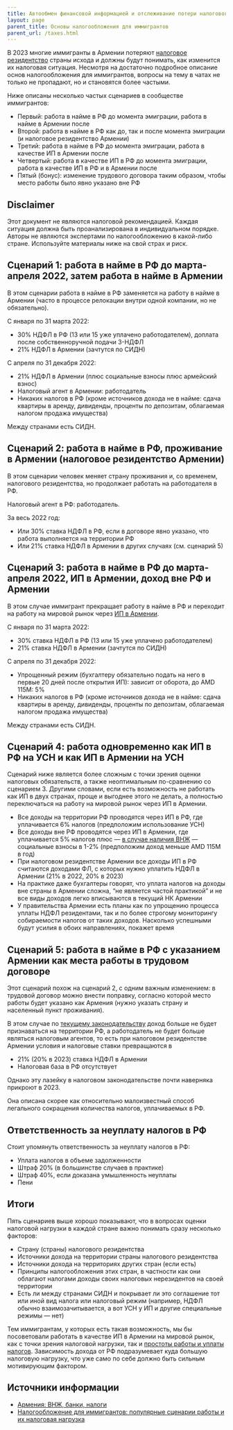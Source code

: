 ```yaml
---
title: Автообмен финансовой информацией и отслеживание потери налогового резидентства РФ
layout: page
parent_title: Основы налогообложения для иммигрантов
parent_url: /taxes.html
---
```


В 2023 многие иммигранты в Армении потеряют [налоговое резидентство](../taxes.md) страны исхода и должны будут понимать, как изменится их налоговая ситуация. Несмотря на достаточно подробное описание основ налогообложения для иммигрантов, вопросы на тему в чатах не только не пропадают, но и становятся более частыми.

Ниже описаны несколько частых сценариев в сообществе иммигрантов:

- Первый: работа в найме в РФ до момента эмиграции, работа в найме в Армении после
- Второй: работа в найме в РФ как до, так и после момента эмиграции (и налоговое резидентство Армении)
- Третий: работа в найме в РФ до момента эмиграции, работа в качестве ИП в Армении после
- Четвертый: работа в качестве ИП в РФ до момента эмиграции, работа в качестве ИП в РФ и в Армении после
- Пятый (бонус): изменение трудового договора таким образом, чтобы место работы было явно указано вне РФ

## Disclaimer

Этот документ не являются налоговой рекомендацией. Каждая ситуация должна быть проанализирована в индивидуальном порядке. Авторы не являются экспертами по налогообложению в какой-либо стране. Используйте материалы ниже на свой страх и риск.

## Сценарий 1: работа в найме в РФ до марта-апреля 2022, затем работа в найме в Армении

В этом сценарии работа в найме в РФ заменяется на работу в найме в Армении (часто в процессе релокации внутри одной компании, но не обязательно).

С января по 31 марта 2022:

- 30% НДФЛ в РФ (13 или 15 уже уплачено работодателем), доплата после собственноручной подачи 3-НДФЛ
- 21% НДФЛ в Армении (зачтутся по СИДН)

С апреля по 31 декабря 2022:

- 21% НДФЛ в Армении (плюс социальные взносы плюс армейский взнос)
- Налоговый агент в Армении: работодатель
- Никаких налогов в РФ (кроме источников дохода не в найме: сдача квартиры в аренду, дивиденды, проценты по депозитам, облагаемая налогом продажа имущества)

Между странами есть СИДН.

## Сценарий 2: работа в найме в РФ, проживание в Армении (налоговое резидентство Армении)

В этом сценарии человек меняет страну проживания и, со временем, налогового резидентства, но продолжает работать на работодателя в РФ.

Налоговый агент в РФ: работодатель.

За весь 2022 год:

- Или 30% ставка НДФЛ в РФ, если в договоре явно указано, что работа выполняется на территории РФ
- Или 21% ставка НДФЛ в Армении в других случаях (см. сценарий 5)

## Сценарий 3: работа в найме в РФ до марта-апреля 2022, ИП в Армении, доход вне РФ и Армении

В этом случае иммигрант прекращает работу в найме в РФ и переходит на работу на мировой рынок через [ИП в Армении](../business/ip.md).

С января по 31 марта 2022:

- 30% ставка НДФЛ в РФ (13 или 15 уже уплачено работодателем)
- 21% ставка НДФЛ в Армении (зачтутся по СИДН)

С апреля по 31 декабря 2022:

- Упрощенный режим (бухгалтеру обязательно подать на него в первые 20 дней после открытия ИП): зависит от оборота, до AMD 115M: 5%
- Никаких налогов в РФ (кроме источников дохода не в найме: сдача квартиры в аренду, дивиденды, проценты по депозитам, облагаемая налогом продажа имущества)

Между странами есть СИДН.

## Сценарий 4: работа одновременно как ИП в РФ на УСН и как ИП в Армении на УСН

Сценарий ниже является более сложным с точки зрения оценки налоговых обязательств, а также неоптимальным по-сравнению со сценарием 3. Другими словами, если есть возможность не работать как ИП в двух странах, проще и выгоднее этого не делать, а полностью переключаться на работу на мировой рынок через ИП в Армении.

- Все доходы на территории РФ проводятся через ИП в РФ, где уплачивается 6% налогов (предположим использование УСН)
- Все доходы вне РФ проводятся через ИП в Армении, где уплачивается 5% налогов плюс — [в случае наличия ВНЖ](../documents/residence.md) — социальные взносы в 1-2% (предположим доход меньше AMD 115M в год)
- При налоговом резидентстве Армении все доходы ИП в РФ считаются доходами ФЛ, с которых нужно уплатить НДФЛ в Армении (21% в 2022, 20% в 2023)
- На практике даже бухгалтеры говорят, что уплата налогов на доходы вне страны в Армении сложна, “не является частой практикой” и не все виды доходов легко вписываются в текущий НК Армении
- У правительства Армении есть планы как по упрощению процесса уплаты НДФЛ резидентами, так и по более строгому мониторингу собираемости налогов от таких доходов. Насколько успешными будут усилия в обоих направлениях, покажет время

## Сценарий 5: работа в найме в РФ с указанием Армении как места работы в трудовом договоре

Этот сценарий похож на сценарий 2, с одним важным изменением: в трудовой договор можно внести поправку, согласно которой место работы будет указано как Армения (нужно указать страну и населенный пункт проживания).

В этом случае по [текущему законодательству](http://www.consultant.ru/document/cons_doc_LAW_28165/20f4dff552412189a35ac61d5398dc83ee9d3be6/) доход больше не будет признаваться на территории РФ, а работодатель не будет больше являться налоговым агентов, то есть при налоговом резидентстве Армении условия и налоговые ставки превращаются в

- 21% (20% в 2023) ставка НДФЛ в Армении
- Налоговая база в РФ отсутствует

Однако эту лазейку в налоговом законодательстве почти наверняка прикроют в 2023.

Она описана скорее как относительно малоизвестный способ легального сокращения количества налогов, уплачиваемых в РФ.

## Ответственность за неуплату налогов в РФ

Стоит упомянуть ответственность за неуплату налогов в РФ:

- Уплата налогов в объеме задолженности
- Штраф 20% (в большинстве случаев в практике)
- Штраф 40%, если доказана умышленность неуплаты
- Пени

## Итоги

Пять сценариев выше хорошо показывают, что в вопросах оценки налоговой нагрузки в каждой стране важно понимать сразу несколько факторов:

- Страну (страны) налогового резидентства
- Источники дохода на территории страны налогового резидентства
- Источники дохода на территориях других стран (если есть)
- Принципы налогообложения этих стран, в частности как они облагают налогами доходы своих налоговых нерезидентов на своей территории
- Есть ли между странами СИДН и покрывает ли это соглашение тот или иной вид налога или налоговый режим (например, НДФЛ обычно взаимозачитывается, а вот УСН у ИП и другие специальные режимы — нет)

Тем иммигрантам, у которых есть такая возможность, мы бы посоветовали работать в качестве ИП в Армении на мировой рынок, как с точки зрения налоговой нагрузки, так и [простоты работы и уплаты налогов](../business/ip-money.md). Зависимость дохода от РФ подразумевает куда большую налоговую нагрузку, что уже само по себе должно быть сильным мотивирующим фактором.

## Источники информации

- [Армения: ВНЖ, банки, налоги](https://t.me/am_banking_and_residency)
- [Налогообложение для иммигрантов: популярные сценарии работы и их налоговая нагрузка](https://www.notion.so/b708b16e13674e769fc4bd1beae69efb)
